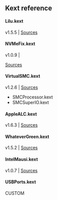 ## Kext reference


#### Lilu.kext

v1.5.5 |
[Sources](https://github.com/acidanthera/Lilu)

#### NVMeFix.kext

v1.0.9 |

[Sources](https://github.com/acidanthera/NVMeFix)

#### VirtualSMC.kext

v1.2.6 |
[Sources](https://github.com/acidanthera/VirtualSMC)

- SMCProcessor.kext
- SMCSuperIO.kext

#### AppleALC.kext

v1.6.3 |
[Sources](https://github.com/acidanthera/AppleALC)

#### WhateverGreen.kext

v1.5.2 |
[Sources](https://github.com/acidanthera/WhateverGreen)

#### IntelMausi.kext

v1.0.7 |
[Sources](https://github.com/acidanthera/IntelMausi)

#### USBPorts.kext

CUSTOM

